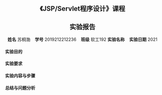 
<center>
    <h2>《JSP/Servlet程序设计》课程</h2>  
    <h2>实验报告</h2>

**姓名** 苏桐渤 &ensp; **学号** 2019212212236 &ensp; **班级** 软工192
**实验名称**  &ensp; **实验日期** 2021
</center>

#### 实验目的

#### 实验要求

#### 实验内容与步骤

#### 总结与问题分析